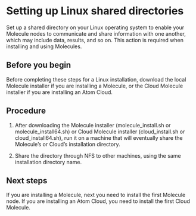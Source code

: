 # Setting up Linux shared directories

<head>
  <meta name="guidename" content="Integration"/>
  <meta name="context" content="GUID-94440785-fc85-48f9-a6f2-116759ac814b"/>
</head>


Set up a shared directory on your Linux operating system to enable your Molecule nodes to communicate and share information with one another, which may include data, results, and so on. This action is required when installing and using Molecules.

## Before you begin

Before completing these steps for a Linux installation, download the local Molecule installer if you are installing a Molecule, or the Cloud Molecule installer if you are installing an Atom Cloud.

## Procedure

1. After downloading the Molecule installer (molecule_install.sh or molecule_install64.sh) or Cloud Molecule installer (cloud_install.sh or cloud_install64.sh), run it on a machine that will eventually share the Molecule’s or Cloud’s installation directory.

2. Share the directory through NFS to other machines, using the same installation directory name.

## Next steps

If you are installing a Molecule, next you need to install the first Molecule node. If you are installing an Atom Cloud, you need to install the first Cloud Molecule.